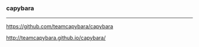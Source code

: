 ### capybara
---

https://github.com/teamcapybara/capybara

http://teamcapybara.github.io/capybara/







